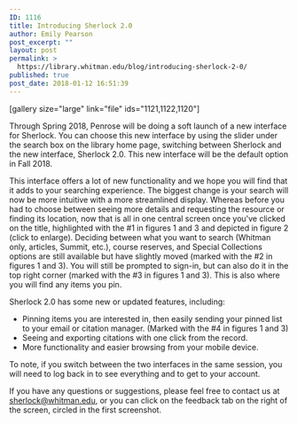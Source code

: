 ```yaml
---
ID: 1116
title: Introducing Sherlock 2.0
author: Emily Pearson
post_excerpt: ""
layout: post
permalink: >
  https://library.whitman.edu/blog/introducing-sherlock-2-0/
published: true
post_date: 2018-01-12 16:51:39
---
```

[gallery size="large" link="file" ids="1121,1122,1120"]

Through Spring 2018, Penrose will be doing a soft launch of a new interface for Sherlock. You can choose this new interface by using the slider under the search box on the library home page, switching between Sherlock and the new interface, Sherlock 2.0. This new interface will be the default option in Fall 2018.

This interface offers a lot of new functionality and we hope you will find that it adds to your searching experience. The biggest change is your search will now be more intuitive with a more streamlined display. Whereas before you had to choose between seeing more details and requesting the resource or finding its location, now that is all in one central screen once you've clicked on the title, highlighted with the #1 in figures 1 and 3 and depicted in figure 2 (click to enlarge). Deciding between what you want to search (Whitman only, articles, Summit, etc.), course reserves, and Special Collections options are still available but have slightly moved (marked with the #2 in figures 1 and 3). You will still be prompted to sign-in, but can also do it in the top right corner (marked with the #3 in figures 1 and 3). This is also where you will find any items you pin.

Sherlock 2.0 has some new or updated features, including:
<ul class="normal-list">
 	<li>Pinning items you are interested in, then easily sending your pinned list to your email or citation manager. (Marked with the #4 in figures 1 and 3)</li>
 	<li>Seeing and exporting citations with one click from the record.</li>
 	<li>More functionality and easier browsing from your mobile device.</li>
</ul>
To note, if you switch between the two interfaces in the same session, you will need to log back in to see everything and to get to your account.

If you have any questions or suggestions, please feel free to contact us at sherlock@whitman.edu, or you can click on the feedback tab on the right of the screen, circled in the first screenshot.